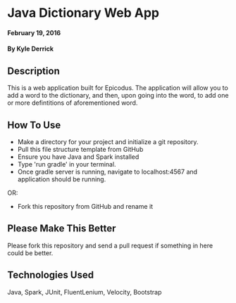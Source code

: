 # Java Dictionary Web App

#### February 19, 2016

#### By Kyle Derrick

## Description

This is a web application built for Epicodus. The application will allow you to add a word to the dictionary, and then, upon going into the word, to add one or more defintitions of aforementioned word.

## How To Use

* Make a directory for your project and initialize a git repository.
* Pull this file structure template from GitHub
* Ensure you have Java and Spark installed
* Type 'run gradle' in your terminal.
* Once gradle server is running, navigate to localhost:4567 and application should be running.

OR:

* Fork this repository from GitHub and rename it

## Please Make This Better

Please fork this repository and send a pull request if something in here could be better.

## Technologies Used

Java, Spark, JUnit, FluentLenium, Velocity, Bootstrap
